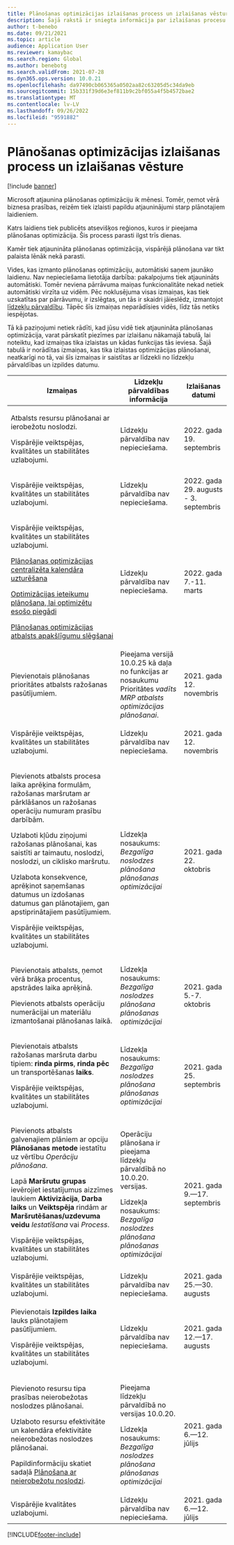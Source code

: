 ```yaml
---
title: Plānošanas optimizācijas izlaišanas process un izlaišanas vēsture
description: Šajā rakstā ir sniegta informācija par izlaišanas procesu un izlaišanas vēsturi optimizācijas plānošanai.
author: t-benebo
ms.date: 09/21/2021
ms.topic: article
audience: Application User
ms.reviewer: kamaybac
ms.search.region: Global
ms.author: benebotg
ms.search.validFrom: 2021-07-28
ms.dyn365.ops.version: 10.0.21
ms.openlocfilehash: da97490cb065365a0502aa82c63205d5c34da9eb
ms.sourcegitcommit: 15b331f39d6e3ef811b9c2bf055a4f5b4572bae2
ms.translationtype: MT
ms.contentlocale: lv-LV
ms.lasthandoff: 09/26/2022
ms.locfileid: "9591882"
---
```

# <a name="planning-optimization-release-process-and-release-history"></a>Plānošanas optimizācijas izlaišanas process un izlaišanas vēsture

[!include [banner](../../includes/banner.md)]

Microsoft atjaunina plānošanas optimizāciju ik mēnesi. Tomēr, ņemot vērā biznesa prasības, reizēm tiek izlaisti papildu atjauninājumi starp plānotajiem laidieniem.

Katrs laidiens tiek publicēts atsevišķos reģionos, kuros ir pieejama plānošanas optimizācija. Šis process parasti ilgst trīs dienas.

Kamēr tiek atjaunināta plānošanas optimizācija, vispārējā plānošana var tikt palaista lēnāk nekā parasti.

Vides, kas izmanto plānošanas optimizāciju, automātiski saņem jaunāko laidienu. Nav nepieciešama lietotāja darbība: pakalpojums tiek atjaunināts automātiski. Tomēr neviena pārrāvuma maiņas funkcionalitāte nekad netiek automātiski virzīta uz vidēm. Pēc noklusējuma visas izmaiņas, kas tiek uzskatītas par pārrāvumu, ir izslēgtas, un tās ir skaidri jāieslēdz, izmantojot [līdzekļu pārvaldību](../../../fin-ops-core/fin-ops/get-started/feature-management/feature-management-overview.md). Tāpēc šīs izmaiņas neparādīsies vidēs, līdz tās netiks iespējotas.

Tā kā paziņojumi netiek rādīti, kad jūsu vidē tiek atjaunināta plānošanas optimizācija, varat pārskatīt piezīmes par izlaišanu nākamajā tabulā, lai noteiktu, kad izmaiņas tika izlaistas un kādas funkcijas tās ieviesa. Šajā tabulā ir norādītas izmaiņas, kas tika izlaistas optimizācijas plānošanai, neatkarīgi no tā, vai šīs izmaiņas ir saistītas ar līdzekli no līdzekļu pārvaldības un izpildes datumu.

<!-- KFM: Add this? [Use batch disposition codes to mark batches as available or unavailable](../../inventory/batch-disposition-codes.md) --> 

| Izmaiņas | Līdzekļu pārvaldības informācija | Izlaišanas datumi |
|---|---|---|
| <p> Atbalsts resursu plānošanai ar ierobežotu noslodzi. <p>Vispārējie veiktspējas, kvalitātes un stabilitātes uzlabojumi. | Līdzekļu pārvaldība nav nepieciešama. | 2022. gada 19. septembris |
| <p>Vispārējie veiktspējas, kvalitātes un stabilitātes uzlabojumi. | Līdzekļu pārvaldība nav nepieciešama. | 2022. gada 29. augusts - 3. septembris |
| <p>Vispārējie veiktspējas, kvalitātes un stabilitātes uzlabojumi.<p>[Plānošanas optimizācijas centralizēta kalendāra uzturēšana](../supply-chain-calendars-master-planning.md)<p>[Optimizācijas ieteikumu plānošana, lai optimizētu esošo piegādi](../action-messages.md)<p>[Plānošanas optimizācijas atbalsts apakšlīgumu slēgšanai](../../production-control/manage-subcontract-work-production.md) | Līdzekļu pārvaldība nav nepieciešama. | 2022. gada 7.-11. marts |
| <p>Pievienotais plānošanas prioritātes atbalsts ražošanas pasūtījumiem. | Pieejama versijā 10.0.25 kā daļa no funkcijas ar nosaukumu Prioritātes *vadīts MRP atbalsts optimizācijas plānošanai*. | 2021. gada 12. novembris |
| <p>Vispārējie veiktspējas, kvalitātes un stabilitātes uzlabojumi. | Līdzekļu pārvaldība nav nepieciešama. | 2021. gada 12. novembris |
| <p>Pievienots atbalsts procesa laika aprēķina formulām, ražošanas maršrutam ar pārklāšanos un ražošanas operāciju numuram prasību darbībām.</p><p>Uzlaboti kļūdu ziņojumi ražošanas plānošanai, kas saistīti ar taimautu, noslodzi, noslodzi, un ciklisko maršrutu.</p><p>Uzlabota konsekvence, aprēķinot saņemšanas datumus un izdošanas datumus gan plānotajiem, gan apstiprinātajiem pasūtījumiem.</p><p>Vispārējie veiktspējas, kvalitātes un stabilitātes uzlabojumi. | Līdzekļa nosaukums: *Bezgalīga noslodzes plānošana plānošanas optimizācijai* | 2021. gada 22. oktobris |
| <p>Pievienotais atbalsts, ņemot vērā brāķa procentus, apstrādes laika aprēķinā.</p><p>Pievienots atbalsts operāciju numerācijai un materiālu izmantošanai plānošanas laikā. | Līdzekļa nosaukums: *Bezgalīga noslodzes plānošana plānošanas optimizācijai* | 2021. gada 5.-7. oktobris |
| <p>Pievienotais atbalsts ražošanas maršruta darbu tipiem: **rinda pirms**, **rinda pēc** un transportēšanas **laiks**.</p><p>Vispārējie veiktspējas, kvalitātes un stabilitātes uzlabojumi. | Līdzekļa nosaukums: *Bezgalīga noslodzes plānošana plānošanas optimizācijai* | 2021. gada 25. septembris |
| <p>Pievienots atbalsts galvenajiem plāniem ar opciju **Plānošanas metode** iestatītu uz vērtību *Operāciju plānošana*.</p><p>Lapā **Maršrutu grupas** ievērojiet iestatījumus aizzīmes laukiem **Aktivizācija**, **Darba laiks** un **Veiktspēja** rindām ar **Maršrutēšanas/uzdevuma veidu** *Iestatīšana* vai *Process*. </p><p>Vispārējie veiktspējas, kvalitātes un stabilitātes uzlabojumi. | <p>Operāciju plānošana ir pieejama līdzekļu pārvaldībā no 10.0.20. versijas.</p><p>Līdzekļa nosaukums: *Bezgalīga noslodzes plānošana plānošanas optimizācijai*</p>  | 2021. gada 9.—17. septembris |
| Vispārējie veiktspējas, kvalitātes un stabilitātes uzlabojumi. | Līdzekļu pārvaldība nav nepieciešama. | 2021. gada 25.—30. augusts |
| <p>Pievienotais **Izpildes laika** lauks plānotajiem pasūtījumiem.</p><p>Vispārējie veiktspējas, kvalitātes un stabilitātes uzlabojumi.</p> | Līdzekļu pārvaldība nav nepieciešama. | 2021. gada 12.—17. augusts |
| <p>Pievienoto resursu tipa prasības neierobežotas noslodzes plānošanai.</p><p>Uzlaboto resursu efektivitāte un kalendāra efektivitāte neierobežotas noslodzes plānošanai.</p><p>Papildinformāciju skatiet sadaļā [Plānošana ar neierobežotu noslodzi](infinite-capacity-planning.md). | <p>Pieejama līdzekļu pārvaldībā no versijas 10.0.20.</p><p>Līdzekļa nosaukums: *Bezgalīga noslodzes plānošana plānošanas optimizācijai*</p> | 2021. gada 6.—12. jūlijs |
| Vispārējie kvalitātes uzlabojumi. | Līdzekļu pārvaldība nav nepieciešama. | 2021. gada 6.—12. jūlijs |

[!INCLUDE[footer-include](../../../includes/footer-banner.md)]
